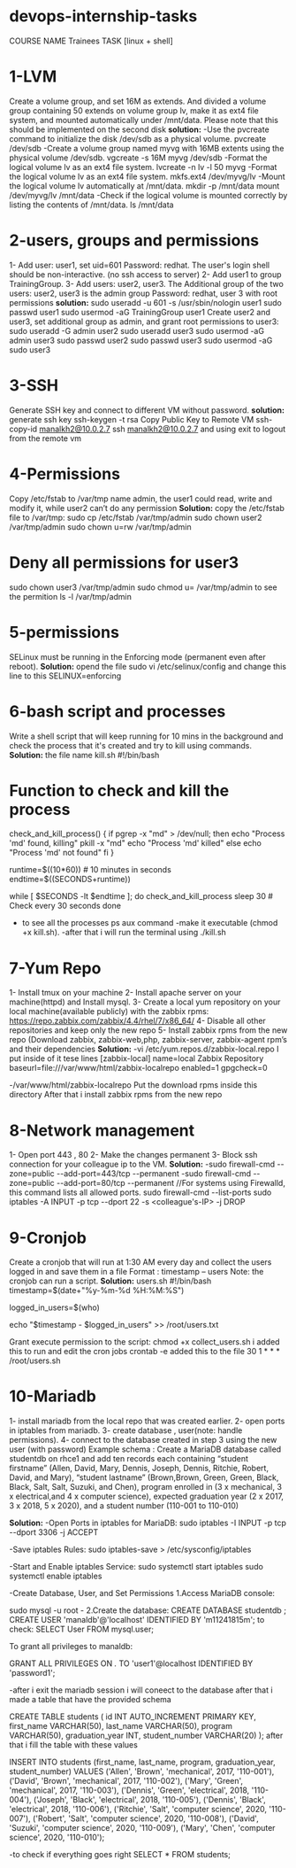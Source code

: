 # devops-internship-tasks
COURSE NAME
Trainees TASK [linux + shell]


# 1-LVM
Create a volume group, and set 16M as extends. And divided a volume group containing 50 extends on volume group lv, make it as ext4 file system, and mounted automatically under /mnt/data. Please note that this should be implemented on the second disk 
**solution:**
-Use the pvcreate command to initialize the disk /dev/sdb as a physical volume.
pvcreate /dev/sdb
-Create a volume group named myvg with 16MB extents using the physical volume /dev/sdb.
vgcreate -s 16M myvg /dev/sdb
-Format the logical volume lv as an ext4 file system.
lvcreate -n lv -l 50 myvg
-Format the logical volume lv as an ext4 file system.
mkfs.ext4 /dev/myvg/lv
-Mount the logical volume lv automatically at /mnt/data.
mkdir -p /mnt/data
mount /dev/myvg/lv /mnt/data
-Check if the logical volume is mounted correctly by listing the contents of /mnt/data.
ls /mnt/data

 # 2-users, groups and permissions
1- Add user: user1, set uid=601 Password: redhat. The user's login shell should be non-interactive. (no ssh access to server)
 2- Add user1 to group TrainingGroup. 
3- Add users: user2, user3. The Additional group of the two users: user2, user3 is the admin group Password: redhat, user 3 with root permissions 
**solution:**
sudo useradd -u 601 -s /usr/sbin/nologin user1
sudo passwd user1
sudo usermod -aG TrainingGroup user1
Create user2 and user3, set additional group as admin, and grant root permissions to user3:
sudo useradd -G admin user2
sudo useradd user3
sudo usermod -aG admin user3
sudo passwd user2
sudo passwd user3
sudo usermod -aG sudo user3

 
# 3-SSH
Generate SSH key and connect to different VM without password. 
**solution:**
generate ssh key
ssh-keygen -t rsa
Copy Public Key to Remote VM
ssh-copy-id manalkh2@10.0.2.7
ssh manalkh2@10.0.2.7
and using exit to  logout from the remote vm
# 4-Permissions
Copy /etc/fstab to /var/tmp name admin, the user1 could read, write and modify it, while user2 can’t do any permission
**Solution:**
copy the /etc/fstab file to /var/tmp:
 sudo cp /etc/fstab /var/tmp/admin
 sudo chown user2 /var/tmp/admin
 sudo chown u=rw  /var/tmp/admin
# Deny all permissions for user3
sudo chown user3 /var/tmp/admin
sudo chmod u=  /var/tmp/admin
to see the permition
ls -l /var/tmp/admin

# 5-permissions 
SELinux must be running in the Enforcing mode (permanent even after reboot). 
**Solution:**
opend the file 
sudo vi /etc/selinux/config
and change this line to this 
SELINUX=enforcing






# 6-bash script and processes

Write a shell script that will keep running for 10 mins in the background and check the process that it's created and try to kill using commands. 
**Solution:**
the file name kill.sh
#!/bin/bash

# Function to check and kill the process
check_and_kill_process() {
  if pgrep -x "md" > /dev/null; then
    echo "Process 'md' found, killing"
    pkill -x "md"
    echo "Process 'md' killed"
  else
    echo "Process 'md' not found"
  fi
}

runtime=$((10*60))  # 10 minutes in seconds
endtime=$((SECONDS+runtime))

while [ $SECONDS -lt $endtime ]; do
  check_and_kill_process
  sleep 30  # Check every 30 seconds
done


- to see all the processes ps aux command
-make it executable (chmod +x kill.sh).
-after that i will run the terminal using ./kill.sh



# 7-Yum Repo
1- Install tmux on your machine
 2- Install apache server on your machine(httpd) and Install mysql. 
3- Create a local yum repository on your local machine(available publicly) with the zabbix rpms: https://repo.zabbix.com/zabbix/4.4/rhel/7/x86_64/
4- Disable all other repositories and keep only the new repo 
5- Install zabbix rpms from the new repo (Download zabbix, zabbix-web,php, zabbix-server, zabbix-agent rpm’s and their dependencies
**Solution:**
-vi /etc/yum.repos.d/zabbix-local.repo
I put inside of it tese lines 
[zabbix-local]
name=local Zabbix Repository
baseurl=file:///var/www/html/zabbix-localrepo
enabled=1
gpgcheck=0




-/var/www/html/zabbix-localrepo
Put the download rpms inside this directory 
After that i install  zabbix rpms from the new repo


 # 8-Network management
1- Open port 443 , 80 
2- Make the changes permanent 
3- Block ssh connection for your colleague ip to the VM.
**Solution:**
-sudo firewall-cmd --zone=public --add-port=443/tcp --permanent
-sudo firewall-cmd --zone=public --add-port=80/tcp --permanent
//For systems using Firewalld, this command lists all allowed ports.
sudo firewall-cmd --list-ports
sudo iptables -A INPUT -p tcp --dport 22 -s <colleague's-IP> -j DROP






# 9-Cronjob
Create a cronjob that will run at 1:30 AM every day and collect the users logged in and save them in a file Format : timestamp – users Note: the cronjob can run a script. 
**Solution:**
users.sh 
#!/bin/bash
 timestamp=$(date+"%y-%m-%d %H:%M:%S")

logged_in_users=$(who)

echo "$timestamp - $logged_in_users" >> /root/users.txt


Grant execute permission to the script:
chmod +x collect_users.sh 
i added this to run and edit the cron jobs 
crontab -e
added this to the file 
30 1 * * * /root/users.sh

# 10-Mariadb
1- install mariadb from the local repo that was created earlier. 
2- open ports in iptables from mariadb.
 3- create database , user(note: handle permissions).
 4- connect to the database created in step 3 using the new user (with password) 
Example schema : 
Create a MariaDB database called studentdb on rhce1 and add ten records each containing “student firstname” (Allen, David, Mary, Dennis, Joseph, Dennis, Ritchie, Robert, David, and Mary), “student lastname” (Brown,Brown, Green, Green, Black, Black, Salt, Salt, Suzuki, and Chen), program enrolled in (3 x mechanical, 3 x electrical,and 4 x computer science), expected graduation year (2 x 2017, 3 x 2018, 5 x 2020), and a student number (110-001 to 110-010)




**Solution:**
-Open Ports in iptables for MariaDB:
sudo iptables -I INPUT -p tcp --dport 3306 -j ACCEPT

-Save iptables Rules:
sudo iptables-save > /etc/sysconfig/iptables

-Start and Enable iptables Service:
sudo systemctl start iptables
sudo systemctl enable iptables

-Create Database, User, and Set Permissions
1.Access MariaDB console:

sudo mysql -u root -
2.Create the database:
CREATE DATABASE studentdb ;
CREATE USER 'manaldb'@'localhost' IDENTIFIED BY 'm11241815m';
to check:
SELECT User FROM mysql.user;

To grant all privileges to manaldb:

GRANT ALL PRIVILEGES ON *.* TO 'user1'@localhost IDENTIFIED BY 'password1';


-after i exit the mariadb session 
i will coneect to the database
after that i made a table that have the provided schema 

CREATE TABLE students (
    id INT AUTO_INCREMENT PRIMARY KEY,
    first_name VARCHAR(50),
    last_name VARCHAR(50),
    program VARCHAR(50),
    graduation_year INT,
    student_number VARCHAR(20)
);
after that i fill the table with these values 



INSERT INTO students (first_name, last_name, program, graduation_year, student_number)
VALUES
    ('Allen', 'Brown', 'mechanical', 2017, '110-001'),
    ('David', 'Brown', 'mechanical', 2017, '110-002'),
    ('Mary', 'Green', 'mechanical', 2017, '110-003'),
    ('Dennis', 'Green', 'electrical', 2018, '110-004'),
    ('Joseph', 'Black', 'electrical', 2018, '110-005'),
    ('Dennis', 'Black', 'electrical', 2018, '110-006'),
    ('Ritchie', 'Salt', 'computer science', 2020, '110-007'),
    ('Robert', 'Salt', 'computer science', 2020, '110-008'),
    ('David', 'Suzuki', 'computer science', 2020, '110-009'),
    ('Mary', 'Chen', 'computer science', 2020, '110-010');

-to check if everything goes right
 SELECT * FROM students;













